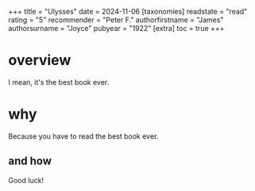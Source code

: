 +++
title = "Ulysses"
date = 2024-11-06
[taxonomies]
  readstate = "read"
  rating = "5"
  recommender = "Peter F."
  authorfirstname = "James"
  authorsurname = "Joyce"
  pubyear = "1922"
[extra]
  toc = true
+++

# overview
I mean, it's the best book ever.

# why
Because you have to read the best book ever.

## and how
Good luck!